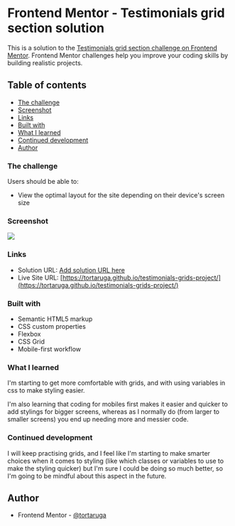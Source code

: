 # Frontend Mentor - Testimonials grid section solution

This is a solution to the [Testimonials grid section challenge on Frontend Mentor](https://www.frontendmentor.io/challenges/testimonials-grid-section-Nnw6J7Un7). Frontend Mentor challenges help you improve your coding skills by building realistic projects. 

## Table of contents

  - [The challenge](#the-challenge)
  - [Screenshot](#screenshot)
  - [Links](#links)
  - [Built with](#built-with)
  - [What I learned](#what-i-learned)
  - [Continued development](#continued-development)
- [Author](#author)

### The challenge

Users should be able to:

- View the optimal layout for the site depending on their device's screen size

### Screenshot

![](./screenshot.jpg)

### Links

- Solution URL: [Add solution URL here](https://your-solution-url.com)
- Live Site URL: [https://tortaruga.github.io/testimonials-grids-project/](https://tortaruga.github.io/testimonials-grids-project/)

### Built with

- Semantic HTML5 markup
- CSS custom properties
- Flexbox
- CSS Grid
- Mobile-first workflow

### What I learned

I'm starting to get more comfortable with grids, and with using variables in css to make styling easier. 

I'm also learning that coding for mobiles first makes it easier and quicker to add stylings for bigger screens, whereas as I normally do (from larger to smaller screens) you end up needing more and messier code. 

### Continued development

I will keep practising grids, and I feel like I'm starting to make smarter choices when it comes to styling (like which classes or variables to use to make the styling quicker) but I'm sure I could be doing so much better, so I'm going to be mindful about this aspect in the future.

## Author

- Frontend Mentor - [@tortaruga](https://www.frontendmentor.io/profile/tortaruga)
